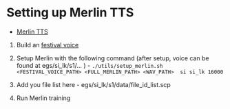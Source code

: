 #  Setting up Merlin TTS
- [Merlin TTS](https://github.com/CSTR-Edinburgh/merlin/)

1. Build an  [festival voice](https://github.com/googlei18n/language-resources/tree/master/si/festvox)

2. Setup Merlin with the following command (after setup, voice can be found at egs/si_lk/s1/... ) -
```./utils/setup_merlin.sh <FESTIVAL_VOICE_PATH> <FULL_MERLIN_PATH> <WAV_PATH>  si si_lk 16000```

3. Add you file list here - egs/si_lk/s1/data/file_id_list.scp

4. Run Merlin training
